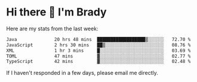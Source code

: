 # Hi there 👋 I'm Brady

Here are my stats from the last week:
<!--START_SECTION:waka-->

```txt
Java              20 hrs 48 mins  ██████████████████▒░░░░░░   72.70 %
JavaScript        2 hrs 30 mins   ██▒░░░░░░░░░░░░░░░░░░░░░░   08.76 %
XML               1 hr 3 mins     █░░░░░░░░░░░░░░░░░░░░░░░░   03.69 %
TOML              47 mins         ▓░░░░░░░░░░░░░░░░░░░░░░░░   02.77 %
TypeScript        42 mins         ▓░░░░░░░░░░░░░░░░░░░░░░░░   02.48 %
```

<!--END_SECTION:waka-->

If I haven't responded in a few days, please email me directly. 
